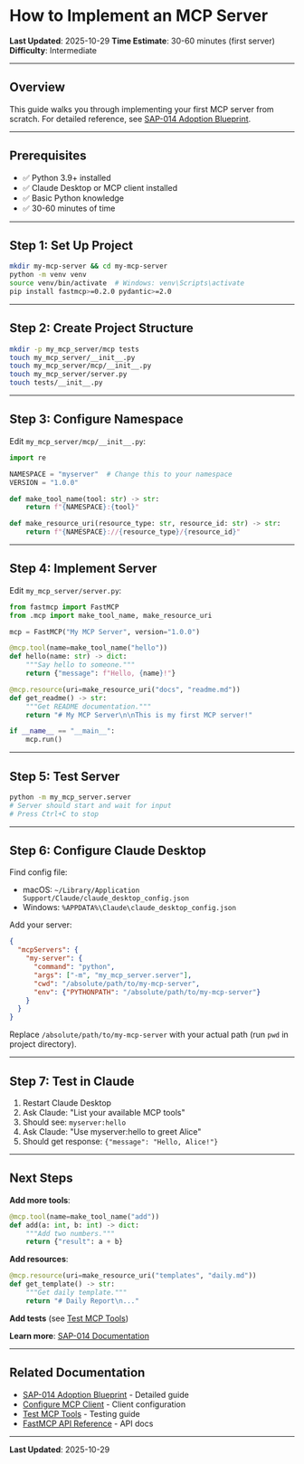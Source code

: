 # How to Implement an MCP Server

**Last Updated**: 2025-10-29
**Time Estimate**: 30-60 minutes (first server)
**Difficulty**: Intermediate

---

## Overview

This guide walks you through implementing your first MCP server from scratch. For detailed reference, see [SAP-014 Adoption Blueprint](../../skilled-awareness/mcp-server-development/adoption-blueprint.md).

---

## Prerequisites

- ✅ Python 3.9+ installed
- ✅ Claude Desktop or MCP client installed
- ✅ Basic Python knowledge
- ✅ 30-60 minutes of time

---

## Step 1: Set Up Project

```bash
mkdir my-mcp-server && cd my-mcp-server
python -m venv venv
source venv/bin/activate  # Windows: venv\Scripts\activate
pip install fastmcp>=0.2.0 pydantic>=2.0
```

---

## Step 2: Create Project Structure

```bash
mkdir -p my_mcp_server/mcp tests
touch my_mcp_server/__init__.py
touch my_mcp_server/mcp/__init__.py
touch my_mcp_server/server.py
touch tests/__init__.py
```

---

## Step 3: Configure Namespace

Edit `my_mcp_server/mcp/__init__.py`:

```python
import re

NAMESPACE = "myserver"  # Change this to your namespace
VERSION = "1.0.0"

def make_tool_name(tool: str) -> str:
    return f"{NAMESPACE}:{tool}"

def make_resource_uri(resource_type: str, resource_id: str) -> str:
    return f"{NAMESPACE}://{resource_type}/{resource_id}"
```

---

## Step 4: Implement Server

Edit `my_mcp_server/server.py`:

```python
from fastmcp import FastMCP
from .mcp import make_tool_name, make_resource_uri

mcp = FastMCP("My MCP Server", version="1.0.0")

@mcp.tool(name=make_tool_name("hello"))
def hello(name: str) -> dict:
    """Say hello to someone."""
    return {"message": f"Hello, {name}!"}

@mcp.resource(uri=make_resource_uri("docs", "readme.md"))
def get_readme() -> str:
    """Get README documentation."""
    return "# My MCP Server\n\nThis is my first MCP server!"

if __name__ == "__main__":
    mcp.run()
```

---

## Step 5: Test Server

```bash
python -m my_mcp_server.server
# Server should start and wait for input
# Press Ctrl+C to stop
```

---

## Step 6: Configure Claude Desktop

Find config file:
- macOS: `~/Library/Application Support/Claude/claude_desktop_config.json`
- Windows: `%APPDATA%\Claude\claude_desktop_config.json`

Add your server:

```json
{
  "mcpServers": {
    "my-server": {
      "command": "python",
      "args": ["-m", "my_mcp_server.server"],
      "cwd": "/absolute/path/to/my-mcp-server",
      "env": {"PYTHONPATH": "/absolute/path/to/my-mcp-server"}
    }
  }
}
```

Replace `/absolute/path/to/my-mcp-server` with your actual path (run `pwd` in project directory).

---

## Step 7: Test in Claude

1. Restart Claude Desktop
2. Ask Claude: "List your available MCP tools"
3. Should see: `myserver:hello`
4. Ask Claude: "Use myserver:hello to greet Alice"
5. Should get response: `{"message": "Hello, Alice!"}`

---

## Next Steps

**Add more tools**:
```python
@mcp.tool(name=make_tool_name("add"))
def add(a: int, b: int) -> dict:
    """Add two numbers."""
    return {"result": a + b}
```

**Add resources**:
```python
@mcp.resource(uri=make_resource_uri("templates", "daily.md"))
def get_template() -> str:
    """Get daily template."""
    return "# Daily Report\n..."
```

**Add tests** (see [Test MCP Tools](test-mcp-tools.md))

**Learn more**: [SAP-014 Documentation](../../skilled-awareness/mcp-server-development/)

---

## Related Documentation

- [SAP-014 Adoption Blueprint](../../skilled-awareness/mcp-server-development/adoption-blueprint.md) - Detailed guide
- [Configure MCP Client](configure-mcp-client.md) - Client configuration
- [Test MCP Tools](test-mcp-tools.md) - Testing guide
- [FastMCP API Reference](../reference/fastmcp-api-reference.md) - API docs

---

**Last Updated**: 2025-10-29
